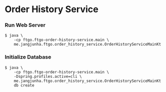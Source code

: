 # Order History Service

### Run Web Server

```shell
$ java \
    -cp ftgo.ftgo-order-history-service.main \
    me.jangjunha.ftgo.order_history_service.OrderHistoryServiceMainKt 
```

### Initialize Database 

```shell
$ java \
    -cp ftgo.ftgo-order-history-service.main \
    -Dspring.profiles.active=cli \
    me.jangjunha.ftgo.order_history_service.OrderHistoryServiceMainKt
    db create
```
